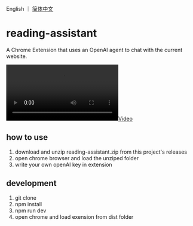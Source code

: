 English ｜ [简体中文](README.md)

# reading-assistant
A Chrome Extension that uses an OpenAI agent to chat with the current website.


[![Video](./video.mp4)
](https://github.com/chengfengfengwang/reading-assistant/assets/23279667/30abb679-fbce-455d-a219-f521a0cb3bd3
)

## how to use
1. download and unzip reading-assistant.zip from this project's releases
2. open chrome browser and load the unziped folder
3. write your own openAI key in extension

## development
1. git clone 
2. npm install
3. npm run dev
4. open chrome and load exension from dist folder
